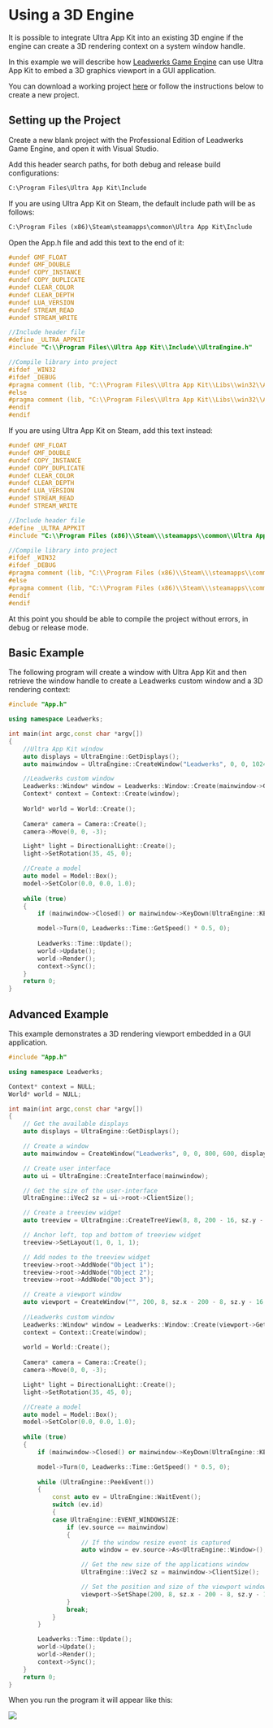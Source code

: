 # Using a 3D Engine

It is possible to integrate Ultra App Kit into an existing 3D engine if the engine can create a 3D rendering context on a system window handle.

In this example we will describe how [Leadwerks Game Engine](https://www.leadwerks.com) can use Ultra App Kit to embed a 3D graphics viewport in a GUI application.

You can download a working project [here](https://www.ultraengine.com/community/files/file/288-leadwerks-ultra-app-kit-project/) or follow the instructions below to create a new project.

## Setting up the Project

Create a new blank project with the Professional Edition of Leadwerks Game Engine, and open it with Visual Studio.

Add this header search paths, for both debug and release build configurations:

```txt
C:\Program Files\Ultra App Kit\Include
```

If you are using Ultra App Kit on Steam, the default include path will be as follows:

```txt
C:\Program Files (x86)\Steam\steamapps\common\Ultra App Kit\Include
```

Open the App.h file and add this text to the end of it:
```c++
#undef GMF_FLOAT
#undef GMF_DOUBLE
#undef COPY_INSTANCE
#undef COPY_DUPLICATE
#undef CLEAR_COLOR
#undef CLEAR_DEPTH
#undef LUA_VERSION
#undef STREAM_READ
#undef STREAM_WRITE

//Include header file
#define _ULTRA_APPKIT
#include "C:\\Program Files\\Ultra App Kit\\Include\\UltraEngine.h"

//Compile library into project
#ifdef _WIN32
#ifdef _DEBUG
#pragma comment (lib, "C:\\Program Files\\Ultra App Kit\\Libs\\win32\\App Kit_d.lib")
#else
#pragma comment (lib, "C:\\Program Files\\Ultra App Kit\\Libs\\win32\\App Kit.lib")
#endif  
#endif
```

If you are using Ultra App Kit on Steam, add this text instead:

```c++
#undef GMF_FLOAT
#undef GMF_DOUBLE
#undef COPY_INSTANCE
#undef COPY_DUPLICATE
#undef CLEAR_COLOR
#undef CLEAR_DEPTH
#undef LUA_VERSION
#undef STREAM_READ
#undef STREAM_WRITE

//Include header file
#define _ULTRA_APPKIT
#include "C:\\Program Files (x86)\\Steam\\\steamapps\\common\\Ultra App Kit\\Include\\UltraEngine.h"

//Compile library into project
#ifdef _WIN32
#ifdef _DEBUG
#pragma comment (lib, "C:\\Program Files (x86)\\Steam\\\steamapps\\common\\Ultra App Kit\\Libs\\win32\\App Kit_d.lib")
#else
#pragma comment (lib, "C:\\Program Files (x86)\\Steam\\\steamapps\\common\\Ultra App Kit\\Libs\\win32\\App Kit.lib")
#endif  
#endif
```

At this point you should be able to compile the project without errors, in debug or release mode.

## Basic Example

The following program will create a window with Ultra App Kit and then retrieve the window handle to create a Leadwerks custom window and a 3D rendering context:

```c++
#include "App.h"

using namespace Leadwerks;

int main(int argc,const char *argv[])
{
    //Ultra App Kit window
	auto displays = UltraEngine::GetDisplays();
	auto mainwindow = UltraEngine::CreateWindow("Leadwerks", 0, 0, 1024, 768, displays[0]);

    //Leadwerks custom window
    Leadwerks::Window* window = Leadwerks::Window::Create(mainwindow->GetHandle());
    Context* context = Context::Create(window);
    
    World* world = World::Create();
    
    Camera* camera = Camera::Create();
    camera->Move(0, 0, -3);

    Light* light = DirectionalLight::Create();
    light->SetRotation(35, 45, 0);

    //Create a model
    auto model = Model::Box();
    model->SetColor(0.0, 0.0, 1.0);
    
    while (true)
    {
        if (mainwindow->Closed() or mainwindow->KeyDown(UltraEngine::KEY_ESCAPE)) break;

        model->Turn(0, Leadwerks::Time::GetSpeed() * 0.5, 0);
        
        Leadwerks::Time::Update();
        world->Update();
        world->Render();
        context->Sync();
    }
    return 0;
}
```

## Advanced Example

This example demonstrates a 3D rendering viewport embedded in a GUI application.

```c++
#include "App.h"

using namespace Leadwerks;

Context* context = NULL;
World* world = NULL;

int main(int argc,const char *argv[])
{
    // Get the available displays
    auto displays = UltraEngine::GetDisplays();

    // Create a window
    auto mainwindow = CreateWindow("Leadwerks", 0, 0, 800, 600, displays[0], UltraEngine::WINDOW_TITLEBAR | UltraEngine::WINDOW_RESIZABLE);

    // Create user interface
    auto ui = UltraEngine::CreateInterface(mainwindow);

    // Get the size of the user-interface
    UltraEngine::iVec2 sz = ui->root->ClientSize();

    // Create a treeview widget
    auto treeview = UltraEngine::CreateTreeView(8, 8, 200 - 16, sz.y - 16, ui->root);

    // Anchor left, top and bottom of treeview widget
    treeview->SetLayout(1, 0, 1, 1);

    // Add nodes to the treeview widget
    treeview->root->AddNode("Object 1");
    treeview->root->AddNode("Object 2");
    treeview->root->AddNode("Object 3");

    // Create a viewport window
    auto viewport = CreateWindow("", 200, 8, sz.x - 200 - 8, sz.y - 16, mainwindow, UltraEngine::WINDOW_CHILD);
    
    //Leadwerks custom window
    Leadwerks::Window* window = Leadwerks::Window::Create(viewport->GetHandle());
    context = Context::Create(window);
    
    world = World::Create();
    
    Camera* camera = Camera::Create();
    camera->Move(0, 0, -3);

    Light* light = DirectionalLight::Create();
    light->SetRotation(35, 45, 0);

    //Create a model
    auto model = Model::Box();
    model->SetColor(0.0, 0.0, 1.0);
    
    while (true)
    {
        if (mainwindow->Closed() or mainwindow->KeyDown(UltraEngine::KEY_ESCAPE)) break;

        model->Turn(0, Leadwerks::Time::GetSpeed() * 0.5, 0);
        
        while (UltraEngine::PeekEvent())
        {
            const auto ev = UltraEngine::WaitEvent();
            switch (ev.id)
            {
            case UltraEngine::EVENT_WINDOWSIZE:
                if (ev.source == mainwindow)
                {
                    // If the window resize event is captured
                    auto window = ev.source->As<UltraEngine::Window>();

                    // Get the new size of the applications window
                    UltraEngine::iVec2 sz = mainwindow->ClientSize();

                    // Set the position and size of the viewport window
                    viewport->SetShape(200, 8, sz.x - 200 - 8, sz.y - 16);
                }
                break;
            }
        }

        Leadwerks::Time::Update();
        world->Update();
        world->Render();
        context->Sync();
    }
    return 0;
}
```
When you run the program it will appear like this:

![](https://raw.githubusercontent.com/Leadwerks/Documentation/master/Images/Leadwerks.jpg)
